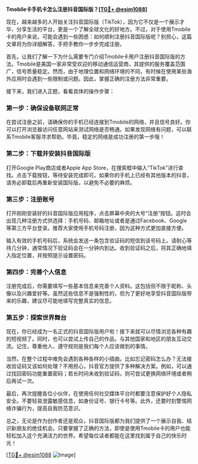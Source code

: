 **Tmobile卡手机卡怎么注册抖音国际版？[[TG💪+ @esim1088](https://t.me/s/esim1088)]**

现在，越来越多的人开始关注抖音国际版（TikTok），因为它不仅是一个展示才华、分享生活的平台，更是一个了解全球文化的好地方。不过，对于使用Tmobile卡的用户来说，可能会遇到一些困惑：如何顺利注册抖音国际版呢？别担心，这篇文章将为你详细解答，手把手教你一步步完成注册。

首先，让我们了解一下为什么需要专门介绍Tmobile卡用户注册抖音国际版的方法。Tmobile是美国一家非常受欢迎的移动通信运营商，其提供的服务覆盖范围广，信号质量稳定。然而，由于地理位置和网络环境的不同，有时候在使用某些海外应用时会遇到一些限制或问题。因此，掌握正确的注册方法非常重要。

接下来，我们进入正题，看看具体的操作步骤：

### 第一步：确保设备联网正常

在尝试注册之前，请确保你的手机已经连接到Tmobile的网络，并且信号良好。你可以打开浏览器访问任意网站来测试网络是否畅通。如果发现网络有问题，可以联系Tmobile客服寻求帮助。毕竟，稳定的网络是成功注册的第一步哦！

### 第二步：下载并安装抖音国际版

打开Google Play商店或者Apple App Store，在搜索框中输入“TikTok”进行查找。点击下载按钮，等待安装完成即可。如果你的手机上已经有其他版本的抖音，请务必卸载后再重新安装国际版，以避免不必要的麻烦。

### 第三步：注册账号

打开刚刚安装好的抖音国际版应用程序，点击屏幕中央的大号“注册”按钮。这时会出现几种注册方式供选择：手机号码、邮箱地址或者是通过Facebook、Google等第三方平台登录。推荐大家使用手机号码注册，因为这种方式更加直接方便。

输入有效的手机号码后，系统会发送一条包含验证码的短信到该号码上。请耐心等待几分钟，通常情况下验证码会在一分钟内到达。收到验证码之后，将其正确地填入指定位置，并按照提示设置密码。

### 第四步：完善个人信息

注册完成后，你需要填写一些基本信息来完善个人资料。这包括但不限于昵称、头像以及兴趣爱好等。虽然这些信息不是强制性的，但为了更好地享受抖音国际版带来的乐趣，建议尽可能地填写完整真实的信息。

### 第五步：探索世界舞台

现在，你已经成为一名正式的抖音国际版用户啦！接下来就可以尽情浏览各种有趣的短视频了。同时，也可以尝试上传自己的作品，与其他国家和地区的朋友互动交流。记住，尊重他人、遵守规则是我们每个人应该做到的事情。

当然，在整个过程中难免会遇到各种各样的小插曲。比如忘记密码怎么办？无法接收验证码又该如何处理？不用担心，抖音官方提供了多种解决方案。例如，可以通过找回密码功能重置密码；若长时间未收到验证码，则可尝试更换网络环境或者稍后再试一次。

最后，再次提醒各位小伙伴，在使用任何社交媒体平台时都要注意保护好个人隐私安全。不要轻易泄露敏感信息，如身份证号、银行卡号等。此外，还要时刻警惕网络诈骗行为，提高自我防范意识。

总之，无论是作为创作者还是观众，抖音国际版都为我们提供了一个展示自我、结识新朋友的绝佳机会。只要掌握了正确的方法，即使是使用Tmobile卡的用户也能轻松加入这个充满活力的世界。希望每位读者都能在这里找到属于自己的快乐时光！

[[TG💪+ @esim1088](https://t.me/s/esim1088) ![Image](https://i.postimg.cc/4NQfJmqS/Snipaste-2025-05-13-00-14-12.png)]
